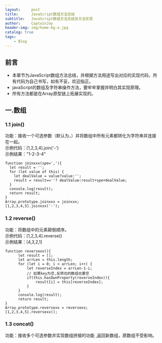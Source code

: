 ```yaml
---
layout:     post
title:      JavaScript数组方法总结
subtitle:   JavaScript数组方法总结及方法实现
author:     CaptainJay
header-img: img/home-bg-o.jpg
catalog: true
tags:
    - Blog
---
```


## 前言
  * 本章节为JavaScript数组方法总结，并根据方法用途写出对应的实现代码，所有代码为自己书写，如有不妥，欢迎指正。
  * javaScript的数组及字符串操作方法，要牢牢掌握并明白其实现原理。
  * 所有方法都是在Array原型链上拓展实现的。
## 一.数组
### 1.1 join()
  功能：接收一个可选参数（默认为，）并将数组中所有元素都转化为字符串并连接在一起。  
  示例代码：[1,2,3,4].join('-')  
  示例结果："1-2-3-4"  
  ```
function joinxxx(spe=','){
    let result = '';
    for (let value of this) {
      let dealValue = value?value:'';
      result = result==''? dealValue:result+spe+dealValue;
    }
    console.log(result);
    return result;
}
Array.prototype.joinxxx = joinxxx;
[1,2,3,4,5].joinxxx('-');
  ```
### 1.2 reverse()
  功能：将数组中的元素颠倒顺序。   
  示例代码：[1,2,3,4].reverse()   
  示例结果：[4,3,2,1]  
  ```
function reversexx(){
        let result = [];
        let arrLen = this.length;
        for (let i = 0; i < arrLen; i++) {
            let reverseIndex = arrLen-1-i;
            // 如果key为空,反转也的数组也置空
            if(this.hasOwnProperty(reverseIndex)){
                result[i] = this[reverseIndex];
            }
        }
        console.log(result);
        return result;
}
Array.prototype.reversexx = reversexx;
[1,2,3,4,5].reversexx();
  ```
### 1.3 concat()
  功能：接收多个可选参数并实现数组拼接的功能 ,返回新数组，原数组不受影响。
  
  
  
